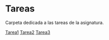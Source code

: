 # Tareas

Carpeta dedicada a las tareas de la asignatura.

[Tarea1](Tarea1/Readme.md)
[Tarea2](Tarea2/Readme.md)
[Tarea3](Tarea3/Readme.md)